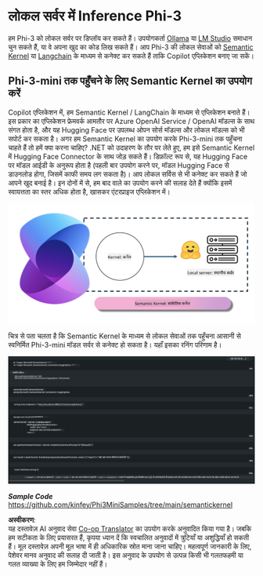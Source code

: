 <!--
CO_OP_TRANSLATOR_METADATA:
{
  "original_hash": "bcf5dd7031db0031abdb9dd0c05ba118",
  "translation_date": "2025-07-16T20:56:10+00:00",
  "source_file": "md/01.Introduction/03/Local_Server_Inference.md",
  "language_code": "hi"
}
-->
# **लोकल सर्वर में Inference Phi-3**

हम Phi-3 को लोकल सर्वर पर डिप्लॉय कर सकते हैं। उपयोगकर्ता [Ollama](https://ollama.com) या [LM Studio](https://llamaedge.com) समाधान चुन सकते हैं, या वे अपना खुद का कोड लिख सकते हैं। आप Phi-3 की लोकल सेवाओं को [Semantic Kernel](https://github.com/microsoft/semantic-kernel?WT.mc_id=aiml-138114-kinfeylo) या [Langchain](https://www.langchain.com/) के माध्यम से कनेक्ट कर सकते हैं ताकि Copilot एप्लिकेशन बनाए जा सकें।

## **Phi-3-mini तक पहुँचने के लिए Semantic Kernel का उपयोग करें**

Copilot एप्लिकेशन में, हम Semantic Kernel / LangChain के माध्यम से एप्लिकेशन बनाते हैं। इस प्रकार का एप्लिकेशन फ्रेमवर्क आमतौर पर Azure OpenAI Service / OpenAI मॉडल्स के साथ संगत होता है, और यह Hugging Face पर उपलब्ध ओपन सोर्स मॉडल्स और लोकल मॉडल्स को भी सपोर्ट कर सकता है। अगर हम Semantic Kernel का उपयोग करके Phi-3-mini तक पहुँचना चाहते हैं तो हमें क्या करना चाहिए? .NET को उदाहरण के तौर पर लेते हुए, हम इसे Semantic Kernel में Hugging Face Connector के साथ जोड़ सकते हैं। डिफ़ॉल्ट रूप से, यह Hugging Face पर मॉडल आईडी के अनुरूप होता है (पहली बार उपयोग करने पर, मॉडल Hugging Face से डाउनलोड होगा, जिसमें काफी समय लग सकता है)। आप लोकल सर्विस से भी कनेक्ट कर सकते हैं जो आपने खुद बनाई है। इन दोनों में से, हम बाद वाले का उपयोग करने की सलाह देते हैं क्योंकि इसमें स्वायत्तता का स्तर अधिक होता है, खासकर एंटरप्राइज एप्लिकेशन में।

![sk](../../../../../translated_images/sk.d03785c25edc6d445a2e9ae037979e544e0b0c482f43c7617b0324e717b9af62.hi.png)

चित्र से पता चलता है कि Semantic Kernel के माध्यम से लोकल सेवाओं तक पहुँचना आसानी से स्वनिर्मित Phi-3-mini मॉडल सर्वर से कनेक्ट हो सकता है। यहाँ इसका रनिंग परिणाम है।

![skrun](../../../../../translated_images/skrun.5aafc1e7197dca2020eefcaeaaee184d29bb0cf1c37b00fd9c79acc23a6dc8d2.hi.png)

***Sample Code*** https://github.com/kinfey/Phi3MiniSamples/tree/main/semantickernel

**अस्वीकरण**:  
यह दस्तावेज़ AI अनुवाद सेवा [Co-op Translator](https://github.com/Azure/co-op-translator) का उपयोग करके अनुवादित किया गया है। जबकि हम सटीकता के लिए प्रयासरत हैं, कृपया ध्यान दें कि स्वचालित अनुवादों में त्रुटियाँ या अशुद्धियाँ हो सकती हैं। मूल दस्तावेज़ अपनी मूल भाषा में ही अधिकारिक स्रोत माना जाना चाहिए। महत्वपूर्ण जानकारी के लिए, पेशेवर मानव अनुवाद की सलाह दी जाती है। इस अनुवाद के उपयोग से उत्पन्न किसी भी गलतफहमी या गलत व्याख्या के लिए हम जिम्मेदार नहीं हैं।